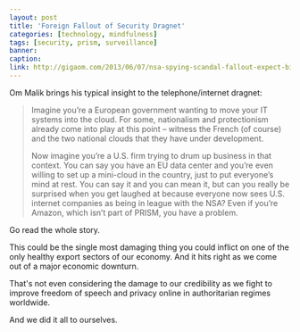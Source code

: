 ```yaml
---
layout: post
title: 'Foreign Fallout of Security Dragnet'
categories: [technology, mindfulness]
tags: [security, prism, surveillance]
banner:
caption:
link: http://gigaom.com/2013/06/07/nsa-spying-scandal-fallout-expect-big-impact-in-europe-and-elsewhere/
---
```


Om Malik brings his typical insight to the telephone/internet dragnet:

> Imagine you’re a European government wanting to move your IT systems into the cloud. For some, nationalism and protectionism already come into play at this point – witness the French (of course) and the two national clouds that they have under development.
>
> Now imagine you’re a U.S. firm trying to drum up business in that context. You can say you have an EU data center and you’re even willing to set up a mini-cloud in the country, just to put everyone’s mind at rest. You can say it and you can mean it, but can you really be surprised when you get laughed at because everyone now sees U.S. internet companies as being in league with the NSA? Even if you’re Amazon, which isn’t part of PRISM, you have a problem.

Go read the whole story.

This could be the single most damaging thing you could inflict on one of the only healthy export sectors of our economy. And it hits right as we come out of a major economic downturn.

That's not even considering the damage to our credibility as we fight to improve freedom of speech and privacy online in authoritarian regimes worldwide.

And we did it all to ourselves.
